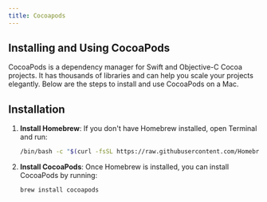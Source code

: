 ```yaml
---
title: Cocoapods
---
```


## Installing and Using CocoaPods

CocoaPods is a dependency manager for Swift and Objective-C Cocoa projects. It has thousands of libraries and can help you scale your projects elegantly. Below are the steps to install and use CocoaPods on a Mac.

## Installation

1. **Install Homebrew**: If you don't have Homebrew installed, open Terminal and run:

   ```bash
   /bin/bash -c "$(curl -fsSL https://raw.githubusercontent.com/Homebrew/install/HEAD/install.sh)"

2. **Install CocoaPods**: Once Homebrew is installed, you can install CocoaPods by running:

   ```bash
   brew install cocoapods
